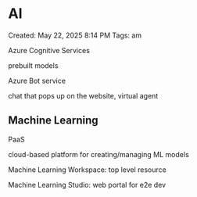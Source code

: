 # AI

Created: May 22, 2025 8:14 PM
Tags: am

Azure Cognitive Services

prebuilt models

Azure Bot service

chat that pops up on the website, virtual agent

## Machine Learning

PaaS

cloud-based platform for creating/managing ML models

Machine Learning Workspace: top level resource

Machine Learning Studio: web portal for e2e dev
